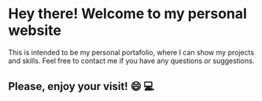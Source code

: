 # Hey there! Welcome to my personal website

This is intended to be my personal portafolio, where I can show my projects and skills. Feel free to contact me if you have any questions or suggestions.

## Please, enjoy your visit! :smile: :computer:
